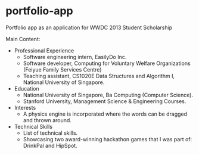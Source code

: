 portfolio-app
=============

Portfolio app as an application for WWDC 2013 Student Scholarship

Main Content:

- Professional Experience
  - Software engineering intern, EasilyDo Inc.
  - Software developer, Computing for Voluntary Welfare Organizations (Feiyue Family Services Centre)
  - Teaching assistant, CS1020E Data Structures and Algorithm I, National University of Singapore.
- Education
  - National University of Singapore, Ba Computing (Computer Science).
  - Stanford University, Management Science & Engineering Courses.
- Interests
  - A physics engine is incorporated where the words can be dragged and thrown around.
- Technical Skills
  - List of technical skills.  
  - Showcasing two award-winning hackathon games that I was part of: DrinkPal and HipSpot.
